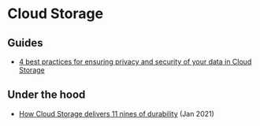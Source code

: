 # Cloud Storage

## Guides
- [4 best practices for ensuring privacy and security of your data in Cloud Storage](https://cloud.google.com/blog/products/storage-data-transfer/google-cloud-storage-best-practices-to-help-ensure-data-privacy-and-security)

## Under the hood
- [How Cloud Storage delivers 11 nines of durability](https://cloud.google.com/blog/products/storage-data-transfer/understanding-cloud-storage-11-9s-durability-target) (Jan 2021)
